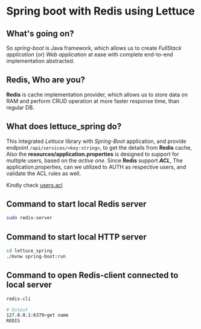 # Spring boot with Redis using Lettuce

## What's going on?
So _spring-boot_ is Java framework, which allows us to create _FullStack application_ (or) _Web application_ at ease with complete end-to-end implementation abstracted.

## Redis, Who are you?
**Redis** is cache implementation provider, which allows us to store data on RAM and perform CRUD operation at more faster response time, than regular DB.

## What does lettuce_spring do?
This integrated _Lettuce_ library with _Spring-Boot_ application, and provide endpoint `/api/services/<key:string>`, to get the details from **Redis** cache, Also the **resources/application.properties** is designed to support for multiple users, based on the _active one_. Since **Redis** support **_ACL_**, The application.properties, can we utilized to AUTH as respective users, and validate the ACL rules as well.

Kindly check [users.acl](/users.acl)

## Command to start local Redis server
```bash
sudo redis-server
```

## Command to start local HTTP server

```bash
cd lettuce_spring
./mvnw spring-boot:run
```

## Command to open Redis-client connected to local server
```bash
redis-cli

# Output
127.0.0.1:6379>get name
REDIS
```